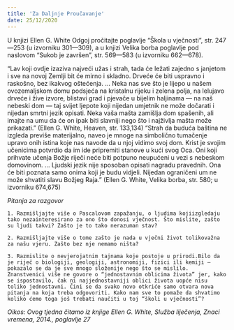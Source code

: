 ```yaml
---
title: 'Za Daljnje Proučavanje'
date: 25/12/2020
---
```


U knjizi Ellen G. White Odgoj pročitajte poglavlje “Škola u vječnosti”, str. 247—253 (u izvorniku 301—309), a u knjizi Velika borba poglavlje pod naslovom “Sukob je završen”, str. 569—583 (u izvorniku 662—678).

“Lav koji ovdje izaziva najveći užas i strah, tada će ležati zajedno s janjetom i sve na novoj Zemlji bit će mirno i skladno. Drveće će biti uspravno i raskošno, bez ikakvog oštećenja. ... Neka nas sve što je lijepo u našem ovozemaljskom domu podsjeća na kristalnu rijeku i zelena polja, na lelujavo drveće i žive izvore, blistavi grad i pjevače u bijelim haljinama — na naš nebeski dom — taj svijet ljepote koji nijedan umjetnik ne može dočarati i nijedan smrtni jezik opisati. Neka vaša mašta zamišlja dom spašenih, ali imajte na umu da će on ipak biti slavniji nego što i najživlja mašta može prikazati.” (Ellen G. White, Heaven, str. 133,134) “Strah da buduća baština ne izgleda previše materijalno, naveo je mnoge na simbolično tumačenje upravo onih istina koje nas navode da u njoj vidimo svoj dom. Krist je svojim učenicima potvrdio da im ide pripremiti stanove u kući svog Oca. Oni koji prihvate učenja Božje riječi neće biti potpuno neupućeni u vezi s nebeskom domovinom. … Ljudski jezik nije sposoban opisati nagradu pravednih. Ona će biti poznata samo onima koji je budu vidjeli. Nijedan ograničeni um ne može shvatiti slavu Božjeg Raja.” (Ellen G. White, Velika borba, str. 580; u izvorniku 674,675)

*Pitanja za razgovor*

`1.	Razmišljajte više o Pascalovom zapažanju, o ljudima kojiizgledaju tako nezainteresirano za ono što donosi vječnost. Što mislite, zašto su ljudi takvi? Zašto je to tako nerazuman stav?`

`2.	Razmišljajte više o tome zašto je nada u vječni život tolikovažna za našu vjeru. Zašto bez nje nemamo ništa?`

`3.	Razmislite o nevjerojatnim tajnama koje postoje u prirodi.Bilo da je riječ o biologiji, geologiji, astronomiji, fizici ili kemiji — pokazalo se da je sve mnogo složenije nego što se mislilo. Znanstvenici više ne govore o “jednostavnim oblicima života” jer, kako se ispostavilo, čak ni najjednostavniji oblici života uopće nisu toliko jednostavni. Čini se da svako novo otkriće samo otvara nova pitanja na koja treba odgovoriti. Kako nam sve to pomaže da shvatimo koliko ćemo toga još trebati naučiti u toj “školi u vječnosti”?`

*Oikos: Ovog tjedna čitamo iz knjige Ellen G. White, Služba liječenja, Znaci vremena, 2014., poglavlje 27*